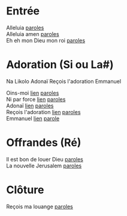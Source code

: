 # Entrée  
Alleluia [paroles](paroles/Alleluia)     
Alleluia amen [paroles](paroles/Alleluia_amen)     
Eh eh mon Dieu mon roi [paroles](Eh_eh_eh_mon_Dieu_mon_roi)    
  
# Adoration (Si ou La#)
Na Likolo
Adonaï
Reçois l'adoration
Emmanuel

Oins-moi [lien](https://www.youtube.com/watch?v=zBCusFlO5Kc) [paroles](paroles/oins_moi)   
Ni par force [lien](https://www.youtube.com/watch?v=1JHn7bAqHJg) [paroles](paroles)  
Adonaï [lien](https://www.youtube.com/watch?v=d4Qb3rBqm3k&t=161s) [paroles](paroles/Adonai_le_Dieu_créateur)  
Reçois l'adoration [lien](https://www.youtube.com/watch?v=d4Qb3rBqm3k&t=161s) [paroles](paroles/recois_l_adoration)  
Emmanuel [lien](https://www.youtube.com/watch?v=84Bq-Yw6UxU) [parole](parole)   
  
# Offrandes (Ré)
Il est bon de louer Dieu  [paroles](paroles/Il_est_bon_de_louer_Dieu)   
La nouvelle Jerusalem [paroles](paroles/La_nouvelle_Jérusalem)   
  
# Clôture  
Reçois ma louange [paroles](paroles/Reçois_ma_louange)   
